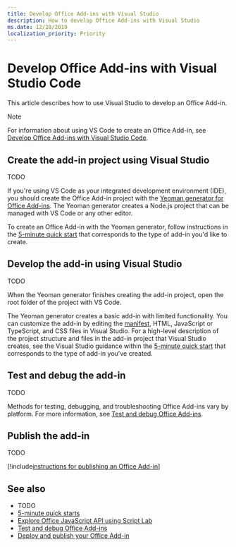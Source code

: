 ```yaml
---
title: Develop Office Add-ins with Visual Studio
description: How to develop Office Add-ins with Visual Studio
ms.date: 12/28/2019
localization_priority: Priority
---
```


# Develop Office Add-ins with Visual Studio Code

This article describes how to use Visual Studio to develop an Office Add-in.

> [!NOTE]
> For information about using VS Code to create an Office Add-in, see [Develop Office Add-ins with Visual Studio Code](develop-add-ins-vscode.md).

## Create the add-in project using Visual Studio

TODO

If you're using VS Code as your integrated development environment (IDE), you should create the Office Add-in project with the [Yeoman generator for Office Add-ins](https://github.com/OfficeDev/generator-office). The Yeoman generator creates a Node.js project that can be managed with VS Code or any other editor. 

To create an Office Add-in with the Yeoman generator, follow instructions in the [5-minute quick start](../index.md) that corresponds to the type of add-in you'd like to create.

## Develop the add-in using Visual Studio

TODO

When the Yeoman generator finishes creating the add-in project, open the root folder of the project with VS Code. 

The Yeoman generator creates a basic add-in with limited functionality. You can customize the add-in by editing the [manifest](add-in-manifests.md), HTML, JavaScript or TypeScript, and CSS files in Visual Studio. For a high-level description of the project structure and files in the add-in project that Visual Studio creates, see the Visual Studio guidance within the [5-minute quick start](../index.md) that corresponds to the type of add-in you've created.

## Test and debug the add-in

TODO

Methods for testing, debugging, and troubleshooting Office Add-ins vary by platform. For more information, see [Test and debug Office Add-ins](../testing/test-debug-office-add-ins.md).

## Publish the add-in

TODO

[!include[instructions for publishing an Office Add-in](../includes/publish-add-in.md)]

## See also

- TODO
- [5-minute quick starts](../index.md)
- [Explore Office JavaScript API using Script Lab](../overview/explore-with-script-lab.md)
- [Test and debug Office Add-ins](../testing/test-debug-office-add-ins.md)
- [Deploy and publish your Office Add-in](../publish/publish.md)